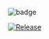 ![badge](https://img.shields.io/endpoint?url=https://gist.githubusercontent.com/yousefhany77/b70e2342a5be5259b768aace465f777a/raw/0ea8a505354e198fdf0ac12b9f55476efb1bb7ad/ts-npm-template-coverage.json)

[![Release](https://github.com/yousefhany77/tts-ai/actions/workflows/test-and-release.yml/badge.svg?branch=main)](https://github.com/yousefhany77/tts-ai/actions/workflows/test-and-release.yml)
